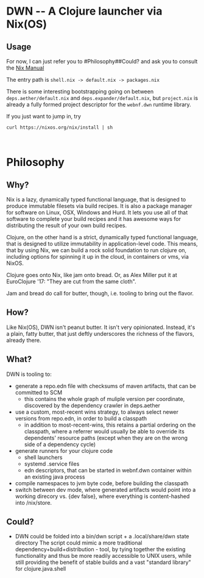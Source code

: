 DWN -- A Clojure launcher via Nix(OS)
=====================================

## Usage

For now, I can just refer you to #Philosophy##Could? and ask you to
consult the [Nix Manual](http://nixos.org/nix/manual/)

The entry path is `shell.nix -> default.nix -> packages.nix`

There is some interesting bootstrapping going on between
`deps.aether/default.nix` and `deps.expander/default.nix`, but
`project.nix` is already a fully formed project descriptor for the
`webnf.dwn` runtime library.

If you just want to jump in, try

```
curl https://nixos.org/nix/install | sh



```


# Philosophy

## Why?

Nix is a lazy, dynamically typed functional language, that is designed
to produce immutable filesets via build recipes. It is also a package
manager for software on Linux, OSX, Windows and Hurd. It lets you use
all of that software to complete your build recipes and it has awesome
ways for distributing the result of your own build recipes.

Clojure, on the other hand is a strict, dynamically typed functional
language, that is designed to utilize immutability in
application-level code. This means, that by using Nix, we can build a
rock solid foundation to run clojure on, including options for
spinning it up in the cloud, in containers or vms, via NixOS.

Clojure goes onto Nix, like jam onto bread. Or, as Alex Miller put
it at EuroClojure '17: "They are cut from the same cloth".

Jam and bread do call for butter, though, i.e. tooling to bring out
the flavor.

## How?

Like Nix(OS), DWN isn't peanut butter. It isn't very
opinionated. Instead, it's a plain, fatty butter, that just deftly
underscores the richness of the flavors, already there.

## What?

DWN is tooling to:

- generate a repo.edn file with checksums of maven artifacts, that can
  be committed to SCM
  - this contains the whole graph of muliple version per coordinate,
    discovered by the dependency crawler in deps.aether
- use a custom, most-recent wins strategy, to always select newer
  versions from repo.edn, in order to build a classpath
  - in addition to most-recent-wins, this retains a partial ordering
    on the classpath, where a referrer would usually be able to
    override its dependents' resource paths (except when they are on
    the wrong side of a dependency cycle)
- generate runners for your clojure code
  - shell launchers
  - systemd .service files
  - edn descriptors, that can be started in webnf.dwn container within
    an existing java process
- compile namespaces to jvm byte code, before building the classpath
- switch between dev mode, where generated artifacts would point into
  a working direcory vs. {dev false}, where everything is
  content-hashed into /nix/store.

## Could?

- DWN could be folded into a bin/dwn script + a .local/share/dwn state
  directory The script could mimic a more traditional
  dependency+build+distribution - tool, by tying together the existing
  functionality and thus be more readily accessible to UNIX users,
  while still providing the benefit of stable builds and a vast
  "standard library" for clojure.java.shell
